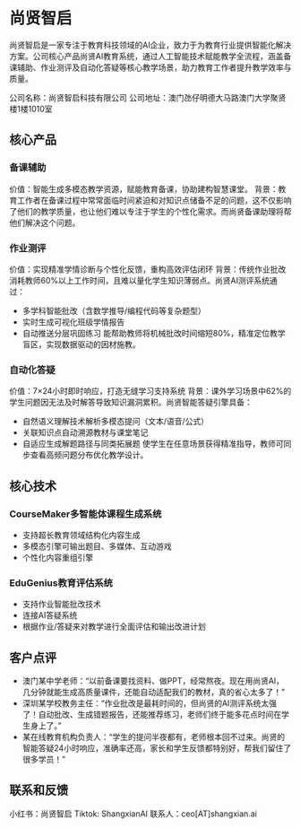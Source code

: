 # 尚贤智启
尚贤智启是一家专注于教育科技领域的AI企业，致力于为教育行业提供智能化解决方案。公司核心产品尚贤AI教育系统，通过人工智能技术赋能教学全流程，涵盖备课辅助、作业测评及自动化答疑等核心教学场景，助力教育工作者提升教学效率与质量。

公司名称：尚贤智启科技有限公司
公司地址：澳门氹仔明德大马路澳门大学聚贤楼1楼1010室


## 核心产品
### 备课辅助
价值：智能生成多模态教学资源，赋能教育备课，协助建构智慧课堂。
背景：教育工作者在备课过程中常常面临时间紧迫和对知识点储备不足的问题，这不仅影响了他们的教学质量，也让他们难以专注于学生的个性化需求。而尚贤备课助理将帮他们解决这个问题。

### 作业测评

价值：实现精准学情诊断与个性化反馈，重构高效评估闭环
背景：传统作业批改消耗教师60%以上工作时间，且难以量化学生知识薄弱点。尚贤AI测评系统通过：
- 多学科智能批改（含数学推导/编程代码等复杂题型）
- 实时生成可视化班级学情报告
- 自动推送分层巩固练习
能帮助教师将机械批改时间缩短80%，精准定位教学盲区，实现数据驱动的因材施教。

### 自动化答疑
价值：7×24小时即时响应，打造无缝学习支持系统
背景：课外学习场景中62%的学生问题因无法及时解答导致知识漏洞累积。尚贤智能答疑引擎具备：
- 自然语义理解技术解析多模态提问（文本/语音/公式）
- 关联知识点自动溯源教材与课堂笔记
- 自适应生成解题路径与同类拓展题
使学生在任意场景获得精准指导，教师可同步查看高频问题分布优化教学设计。

## 核心技术

### CourseMaker多智能体课程生成系统
- 支持超长教育领域结构化内容生成
- 多模态引擎可输出题目、多媒体、互动游戏
- 个性化内容重组引擎

### EduGenius教育评估系统
- 支持作业智能批改技术
- 连接AI答疑系统
- 根据作业/答疑来对教学进行全面评估和输出改进计划

## 客户点评
- 澳门某中学老师：“以前备课要找资料、做PPT，经常熬夜。现在用尚贤AI，几分钟就能生成高质量课件，还能自动适配我们的教材，真的省心太多了！”
- 深圳某学校教务主任：“作业批改是最耗时间的，但尚贤的AI测评系统太强了！自动批改、生成错题报告，还能推荐练习，老师们终于能多花点时间在学生身上了。”
- 某在线教育机构负责人：“学生的提问半夜都有，老师根本回不过来。尚贤的智能答疑24小时响应，准确率还高，家长和学生反馈都特别好，帮我们留住了很多学员！”

## 联系和反馈
小红书：尚贤智启
Tiktok: ShangxianAI
联系人：ceo[AT]shangxian.ai
